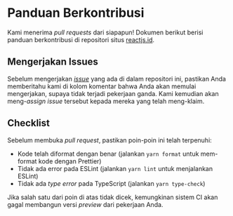 # Panduan Berkontribusi

Kami menerima _pull requests_ dari siapapun! Dokumen berikut berisi panduan berkontribusi di repositori situs [reactjs.id](https://new.reactjs.id).

## Mengerjakan Issues

Sebelum mengerjakan [_issue_](https://github.com/reactjs-id/website/issues) yang ada di dalam repositori ini, pastikan Anda memberitahu kami di kolom komentar bahwa Anda akan memulai mengerjakan, supaya tidak terjadi pekerjaan ganda. Kami kemudian akan meng-_assign_ _issue_ tersebut kepada mereka yang telah meng-klaim.

## Checklist

Sebelum membuka _pull request_, pastikan poin-poin ini telah terpenuhi:

- Kode telah diformat dengan benar (jalankan `yarn format` untuk mem-format kode dengan Prettier)
- Tidak ada error pada ESLint (jalankan `yarn lint` untuk menjalankan ESLint)
- Tidak ada _type error_ pada TypeScript (jalankan `yarn type-check`)

Jika salah satu dari poin di atas tidak dicek, kemungkinan sistem CI akan gagal membangun versi _preview_ dari pekerjaan Anda.

